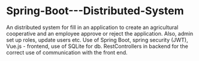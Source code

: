 # Spring-Boot---Distributed-System
An distributed system for fill in an application to create an agricultural cooperative and an employee approve or reject the application. Also, admin set up roles, update users etc. Use of Spring Boot, spring security (JWT), Vue.js - frontend, use of SQLite for db. RestControllers in backend for the correct use of communication with the front end.

